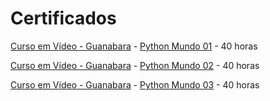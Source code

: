 # Certificados


[Curso em Vídeo - Guanabara](https://www.cursoemvideo.com/) - [Python Mundo 01](https://github.com/alyssonmilet/Certificados/tree/main/Python%20Mundo%2001) - 40 horas

[Curso em Vídeo - Guanabara](https://www.cursoemvideo.com/) - [Python Mundo 02](https://github.com/alyssonmilet/Certificados/tree/main/Python%20Mundo%2002) - 40 horas

[Curso em Vídeo - Guanabara](https://www.cursoemvideo.com/) - [Python Mundo 03](https://github.com/alyssonmilet/Certificados/tree/main/Python%20Mundo%2003) - 40 horas

